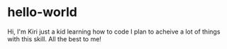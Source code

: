 # hello-world
Hi, I'm Kiri just a kid learning how to code I plan to acheive a lot of things with this skill.
All the best to me!
